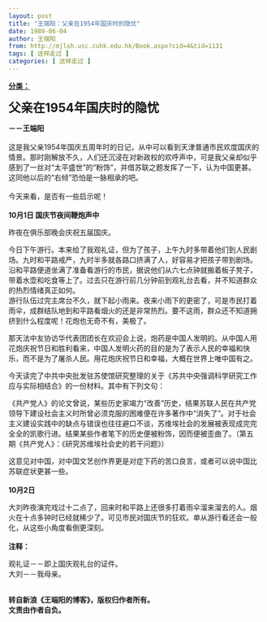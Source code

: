```yaml
---
layout: post
title: "王端阳：父亲在1954年国庆时的隐忧"
date: 1989-06-04
author: 王端阳
from: http://mjlsh.usc.cuhk.edu.hk/Book.aspx?cid=4&tid=1131
tags: [ 这样走过 ]
categories: [ 这样走过 ]
---
```


<div style="margin: 15px 10px 10px 0px;">
 <div>
  <span id="ctl00_ContentPlaceHolder1_chapter1_SubjectLabel" style="font-weight:bold;text-decoration:underline;">
   分类：
  </span>
 </div>
 <p>
  <strong>
   <font size="5">
    父亲在1954年国庆时的隐忧
   </font>
  </strong>
 </p>
 <p>
  <strong>
   －－王端阳
   <br/>
  </strong>
  <br/>
  这是我父亲1954年国庆五周年时的日记，从中可以看到天津普通市民欢度国庆的情景。那时刚解放不久，人们还沉浸在对新政权的欢呼声中，可是我父亲却似乎感到了一丝对“太平盛世”的“粉饰”，并借苏联之题发挥了一下，认为中国更甚。这同他以后的“右倾”恐怕是一脉相承的吧。
  <br/>
  <br/>
  今天来看，是否有一些启示呢！
  <br/>
  <br/>
  <strong>
   10月1日 国庆节夜间鞭炮声中
  </strong>
 </p>
 <p>
  昨夜在俱乐部晚会庆祝五届国庆。
 </p>
 <p>
  今日下午游行。本来给了我观礼证，但为了孩子，上午九时多带着他们到人民剧场。九时和平路戒严，九时半多就各路口挤满了人，好容易才把孩子带到剧场。沿和平路便道坐满了准备看游行的市民，据说他们从六七点钟就搬着板子凳子，带着水壶和吃食等上了。过去只在游行前几分钟前到观礼台去看，并不知道群众的热烈情绪真正如何。
  <br/>
  游行队伍过完主席台不久，就下起小雨来。夜来小雨下的更密了，可是市民打着雨伞，成群结队地到和平路看烟火的还是非常热烈。要不这雨，群众还不知道拥挤到什么程度呢！花炮也无奇不有，美极了。
 </p>
 <p>
  那天法中友协访华代表团团长在欢迎会上说，炮药是中国人发明的。从中国人用花炮庆祝节日和胜利看来，中国人发明火药的目的是为了表示人民的幸福和快乐，而不是为了屠杀人民。用花炮庆祝节日和幸福，大概在世界上唯中国有之。
 </p>
 <p>
  今天读完了中共中央批发驻苏使馆研究整理的关于《苏共中央强调科学研究工作应与实际相结合》的一份材料。其中有下列文句：
 </p>
 <p>
  《共产党人》的论文曾说，某些历史家竭力“改善”历史，结果苏联人民在共产党领导下建设社会主义时所曾必须克服的困难便在许多著作中“消失了”。对于社会主义建设实践中的缺点与错误也往往避口不谈，苏维埃社会的发展被表现成完完全全的凯歌行进。结果某些作者笔下的历史便被粉饰，因而便被歪曲了。（第五期《共产党人》：《研究苏维埃社会史的若干问题》）
 </p>
 <p>
  这意见对中国，对中国文艺创作界更是对症下药的苦口良言，或者可以说中国比苏联症状更甚一些。
  <br/>
  <br/>
  <strong>
   10月2日
  </strong>
 </p>
 <p>
  大刘昨夜演完戏过十二点了，回来时和平路上还很多打着雨伞溜来溜去的人。烟火在十点多钟时已经就稀少了。可见市民对国庆节的狂欢。单从游行看还会一般化，从这些小角度看倒更深刻。
  <br/>
  <br/>
  <strong>
   注释：
  </strong>
 </p>
 <p>
  观礼证－－即上国庆观礼台的证件。
  <br/>
  大刘－－我母亲。
 </p>
 <p>
  <br/>
  <strong>
   转自新浪《王端阳的博客》，版权归作者所有。
   <br/>
   文责由作者自负。
  </strong>
 </p>
</div>

